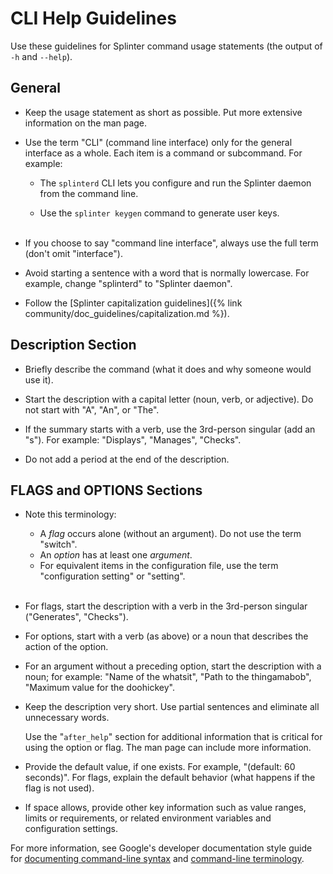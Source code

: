# CLI Help Guidelines

<!--
  Copyright 2018-2020 Cargill Incorporated
  Licensed under Creative Commons Attribution 4.0 International License
  https://creativecommons.org/licenses/by/4.0/
-->

Use these guidelines for Splinter command usage statements (the output of `-h`
and `--help`).

## General

* Keep the usage statement as short as possible. Put more extensive information
  on the man page.

* Use the term "CLI" (command line interface) only for the general interface as
  a whole. Each item is a command or subcommand. For example:

  - The `splinterd` CLI lets you configure and run the Splinter daemon from the
   command line.

  - Use the `splinter keygen` command to generate user keys.
    <br><br>

* If you choose to say "command line interface", always use the full term
  (don't omit "interface").

* Avoid starting a sentence with a word that is normally lowercase. For example,
  change "splinterd" to "Splinter daemon".

* Follow the [Splinter capitalization
  guidelines]({% link community/doc_guidelines/capitalization.md %}).

## Description Section

* Briefly describe the command (what it does and why someone would use it).

* Start the description with a capital letter (noun, verb, or adjective).
  Do not start with "A", "An", or "The".

* If the summary starts with a verb, use the 3rd-person singular (add an
  "s"). For example: "Displays", "Manages", "Checks".

* Do not add a period at the end of the description.

## FLAGS and OPTIONS Sections

* Note this terminology:
  - A _flag_ occurs alone (without an argument). Do not use the term "switch".
  - An _option_ has at least one _argument_.
  - For equivalent items in the configuration file, use the term "configuration
    setting" or "setting".
    <br><br>

* For flags, start the description with a verb in the 3rd-person singular
  ("Generates", "Checks").

* For options, start with a verb (as above) or a noun that describes the
  action of the option.

* For an argument without a preceding option, start the description with a noun;
  for example: "Name of the whatsit", "Path to the thingamabob", "Maximum value
  for the doohickey".

* Keep the description very short. Use partial sentences and eliminate all
  unnecessary words.

  Use the "`after_help`" section for additional information that is critical for
  using the option or flag. The man page can include more information.

* Provide the default value, if one exists. For example, "(default: 60
  seconds)". For flags, explain the default behavior (what happens if the flag
  is not used).

* If space allows, provide other key information such as value ranges, limits
  or requirements, or related environment variables and configuration settings.

For more information, see Google's developer documentation style guide for
[documenting command-line
syntax](https://developers.google.com/style/code-syntax)
and [command-line
terminology](https://developers.google.com/style/command-line-terminology).
